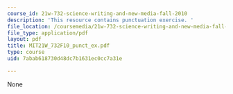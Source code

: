 ```yaml
---
course_id: 21w-732-science-writing-and-new-media-fall-2010
description: 'This resource contains punctuation exercise. '
file_location: /coursemedia/21w-732-science-writing-and-new-media-fall-2010/7abab618730d48dc7b1631ec0cc7a31e_MIT21W_732F10_punct_ex.pdf
file_type: application/pdf
layout: pdf
title: MIT21W_732F10_punct_ex.pdf
type: course
uid: 7abab618730d48dc7b1631ec0cc7a31e

---
```

None